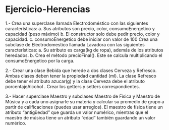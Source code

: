 # Ejercicio-Herencias
1.- Crea una superclase llamada Electrodoméstico con las siguientes características:
    a. Sus atributos son precio, color, consumoEnergetico y capacidad (peso máximo)
    b. El constructor solo debe pedir precio, color y capacidad. 
    c. consumoEnergetico debe iniciar con valor de 100
Crea una subclase de Electrodomestico llamada Lavadora con las siguientes características:
    a. Su atributo es carga(kg de ropa), además de los atributos heredados.
    b. Crea el método precioFinal(). Este se calcula multiplicando el consumoEnergetico por la carga.

2.- Crear una clase Bebida que herede a dos clases Cerveza y Refresco. Ambas clases deben tener la propiedad cantidad (ml). La clase Refresco debe tener el atributo azucar(g) y la clase Cerveza debe el atributo porcentajeAlcohol 
. Crear los getters y setters correspondientes.

3.- Hacer superclase Maestro y subclases Maestro de Física y Maestro de Música y a cada uno asignarle su materia y calcular su promedio de grupo a partir de calificaciones (puedes usar arreglos). El maestro de física tiene un atributo “antigüedad” que guarda un valor numérico, mientras que el maestro de música tiene un atributo “edad” también guardando un valor numérico.
